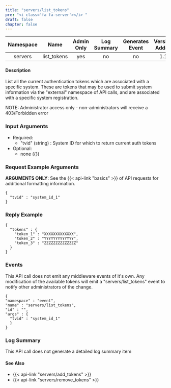 ```yaml
---
title: "servers/list_tokens"
pre: "<i class='fa fa-server'></i> "
draft: false
chapter: false
---
```


| Namespace | Name | Admin Only | Log Summary | Generates Event | Version Added
|:----------------:|:--------:|:--------:|:--------:|:--------:|:---:|
| servers | list_tokens | yes | no | no | 1.1 |

#### Description
List all the current authentication tokens which are associated with a specific system.
These are tokens that may be used to submit system information via the  "external" namespace of API calls, and are associated with a specific system registration.

NOTE: Administrator access only - non-administrators will receive a 403/Forbidden error

### Input Arguments
* Required:
   * "tvid" (string) : System ID for which to return current auth tokens
* Optional:
   * none ({})


### Request Example Arguments
**ARGUMENTS ONLY**: See the {{< api-link "basics" >}} of API requests for additional formatting information.

```
{
  "tvid" : "system_id_1"
}
```

### Reply Example
```
{
  "tokens" : {
    "token_1" : "XXXXXXXXXXXXX",
    "token_2" : "YYYYYYYYYYYYY",
    "token_3" : "ZZZZZZZZZZZZZZ"
  }
}
```

### Events
This API call does not emit any middleware events of it's own. Any modification of the available tokens will emit a "servers/list_tokens" event to notify other administrators of the change.

```
{
"namespace" : "event",
"name" : "servers/list_tokens",
"id" : "",
"args" : {
  "tvid" : "system_id_1"
  }
}
```

### Log Summary
This API call does not generate a detailed log summary item

#### See Also
* {{< api-link "servers/add_tokens" >}}
* {{< api-link "servers/remove_tokens" >}}
